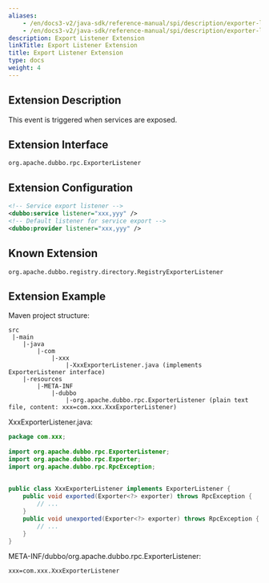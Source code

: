 ```yaml
---
aliases:
    - /en/docs3-v2/java-sdk/reference-manual/spi/description/exporter-listener/
    - /en/docs3-v2/java-sdk/reference-manual/spi/description/exporter-listener/
description: Export Listener Extension
linkTitle: Export Listener Extension
title: Export Listener Extension
type: docs
weight: 4
---
```







## Extension Description

This event is triggered when services are exposed.

## Extension Interface

`org.apache.dubbo.rpc.ExporterListener`

## Extension Configuration

```xml
<!-- Service export listener -->
<dubbo:service listener="xxx,yyy" />
<!-- Default listener for service export -->
<dubbo:provider listener="xxx,yyy" />
```

## Known Extension

`org.apache.dubbo.registry.directory.RegistryExporterListener`

## Extension Example

Maven project structure:

```
src
 |-main
    |-java
        |-com
            |-xxx
                |-XxxExporterListener.java (implements ExporterListener interface)
    |-resources
        |-META-INF
            |-dubbo
                |-org.apache.dubbo.rpc.ExporterListener (plain text file, content: xxx=com.xxx.XxxExporterListener)
```

XxxExporterListener.java:

```java
package com.xxx;
 
import org.apache.dubbo.rpc.ExporterListener;
import org.apache.dubbo.rpc.Exporter;
import org.apache.dubbo.rpc.RpcException;
 
 
public class XxxExporterListener implements ExporterListener {
    public void exported(Exporter<?> exporter) throws RpcException {
        // ...
    }
    public void unexported(Exporter<?> exporter) throws RpcException {
        // ...
    }
}
```

META-INF/dubbo/org.apache.dubbo.rpc.ExporterListener:

```properties
xxx=com.xxx.XxxExporterListener
```

